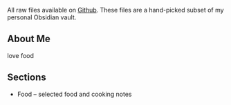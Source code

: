 All raw files available on [Github](https://github.com/cocohearts/public-pages). These files are a hand-picked subset of my personal Obsidian vault.

## About Me

love food

## Sections

* Food – selected food and cooking notes